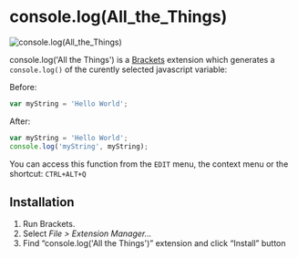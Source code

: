 # console.log(All_the_Things)

![console.log(All_the_Things)](https://cdn.meme.am/cache/instances/folder566/500x/75962566.jpg)

console.log('All the Things') is a [Brackets](https://github.com/adobe/brackets) extension which generates a `console.log()` of the curently selected javascript variable:

Before:

```javascript
var myString = 'Hello World';
```

After:

```javascript
var myString = 'Hello World';
console.log('myString', myString);
```
You can access this function from the `EDIT` menu, the context menu or the shortcut: `CTRL+ALT+Q`

## Installation ##

1. Run Brackets.
2. Select _File > Extension Manager..._
3. Find “console.log('All the Things')” extension and click “Install” button
